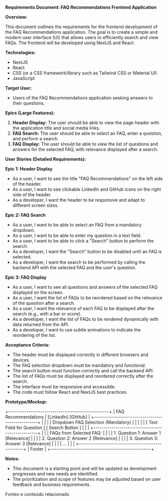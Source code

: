 **Requirements Document: FAQ Recommendations Frontend Application**

**Overview:**

This document outlines the requirements for the frontend development of the FAQ Recommendations application. The goal is to create a simple and modern user interface (UI) that allows users to efficiently search and view FAQs. The frontend will be developed using NextJS and React.

**Technologies:**

* NextJS
* React
* CSS (or a CSS framework/library such as Tailwind CSS or Material UI)
* JavaScript

**Target User:**

* Users of the FAQ Recommendations application seeking answers to their questions.

**Epics (Large Features):**

1.  **Header Display:** The user should be able to view the page header with the application title and social media links.
2.  **FAQ Search:** The user should be able to select an FAQ, enter a question, and perform a search.
3.  **FAQ Display:** The user should be able to view the list of questions and answers for the selected FAQ, with relevance displayed after a search.

**User Stories (Detailed Requirements):**

**Epic 1: Header Display**

* As a user, I want to see the title "FAQ Recommendations" on the left side of the header.
* As a user, I want to see clickable LinkedIn and GitHub icons on the right side of the header.
* As a developer, I want the header to be responsive and adapt to different screen sizes.

**Epic 2: FAQ Search**

* As a user, I want to be able to select an FAQ from a mandatory dropdown.
* As a user, I want to be able to enter my question in a text field.
* As a user, I want to be able to click a "Search" button to perform the search.
* As a developer, I want the "Search" button to be disabled until an FAQ is selected.
* As a developer, I want the search to be performed by calling the backend API with the selected FAQ and the user's question.

**Epic 3: FAQ Display**

* As a user, I want to see all questions and answers of the selected FAQ displayed on the screen.
* As a user, I want the list of FAQs to be reordered based on the relevance of the question after a search.
* As a user, I want the relevance of each FAQ to be displayed after the search (e.g., with a bar or score).
* As a developer, I want the list of FAQs to be rendered dynamically with data returned from the API.
* As a developer, I want to use subtle animations to indicate the reordering of the list.

**Acceptance Criteria:**

* The header must be displayed correctly in different browsers and devices.
* The FAQ selection dropdown must be mandatory and functional.
* The search button must function correctly and call the backend API.
* The list of FAQs must be displayed and reordered correctly after the search.
* The interface must be responsive and accessible.
* The code must follow React and NextJS best practices.

**Prototype/Mockup:**

+--------------------------------------------------+
|  FAQ Recommendations                             |  [LinkedIn] [GitHub] |
+--------------------------------------------------+
|                                                  |
|  [ Dropdown FAQ Selection (Mandatory) ]        |
|                                                  |
|  [ Text Field for Question ]  [ Search Button ] |
|                                                  |
+--------------------------------------------------+
|                                                  |
|  FAQs from Selected FAQ:                        |
|                                                  |
|  1. Question 1: Answer 1  [Relevance]          |
|                                                  |
|  2. Question 2: Answer 2  [Relevance]          |
|                                                  |
|  3. Question 3: Answer 3  [Relevance]          |
|                                                  |
|  ...                                             |
|                                                  |
+--------------------------------------------------+
|  Footer                                          |
+--------------------------------------------------+

**Notes:**

* This document is a starting point and will be updated as development progresses and new needs are identified.
* The prioritization and scope of features may be adjusted based on user feedback and business requirements.

Fontes e conteúdo relacionado
